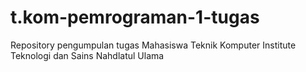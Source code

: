 # t.kom-pemrograman-1-tugas
 Repository pengumpulan tugas
 Mahasiswa Teknik Komputer Institute Teknologi dan Sains Nahdlatul Ulama
